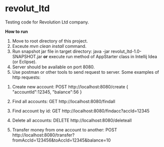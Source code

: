 # revolut_ltd
Testing code for Revolution Ltd company.

**How to run**
1. Move to root directory of this project.
2. Exceute *mvn clean install* command.
3. Run snapshot jar file in target directory:
   java -jar revolut_ltd-1.0-SNAPSHOT.jar
   **or** execute run method of AppStarter class in 
   Intellij Idea (or Eclipse).
4. Server should be available on port 8080.
5. Use postman or other tools to send request to server. 
Some examples of http requests:
1) Create new account: POST http://localhost:8080/create 
   {
      "accountId":12345,
      "balance":56
   }
   
2) Find all accounts:
GET http://localhost:8080/findall

3) Find account by id:
GET http://localhost:8080/findacc?accId=12345

4) Delete all accounts:
DELETE http://localhost:8080/deleteall

5) Transfer money from one account to another:
POST http://localhost:8080/transfer?fromAccId=123456&toAccId=12345&balance=10
